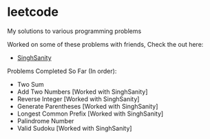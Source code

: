 # leetcode
My solutions to various programming problems

Worked on some of these problems with friends, Check the out here:
- [SinghSanity](https://github.com/SinghSanity)

Problems Completed So Far (In order):
- Two Sum 
- Add Two Numbers [Worked with SinghSanity]
- Reverse Integer [Worked with SinghSanity]
- Generate Parentheses [Worked with SinghSanity]
- Longest Common Prefix [Worked with SinghSanity]
- Palindrome Number
- Valid Sudoku [Worked with SinghSanity]
